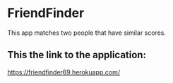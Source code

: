 # FriendFinder
This app matches two people that have similar scores. 

## This the link to the application:
https://friendfinder69.herokuapp.com/
